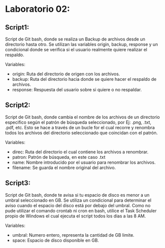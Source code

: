 # Laboratorio 02:


## Script1:
Script de Git bash, donde se realiza un Backup de archivos desde un directorio hasta otro. Se utilizan las variables origin, backup, response y un condicional donde se verifica si el usuario realmente quiere realizar el respaldo.

Variables:
- origin: Ruta del directorio de origen con los archivos.
- backup: Ruta del directorio hacia donde se quiere hacer el respaldo de archivos.
- response: Respuesta del usuario sobre si quiere o no respaldar.

## Script2:
Script de Git bash, donde cambia el nombre de los archivos de un directorio especifico según el patrón de búsqueda seleccionado, por Ej: .png, .txt, .pdf, etc. Esto se hace a través de un bucle for el cual recorre y renombra todos los archivos del directorio seleccionado que coincidan con el patrón.

Variables:
- direc: Ruta del directorio el cual contiene los archivos a renombrar.
- patron: Patrón de búsqueda, en este caso .txt
- name: Nombre introducido por el usuario para renombrar los archivos.
- filename: Se guarda el nombre original del archivo.
  
## Script3:
Script de Git bash, donde te avisa si tu espacio de disco es menor a un umbral seleccionado en GB. Se utiliza un condicional para determinar el aviso cuando el espacio del disco está por debajo del umbral. Como no pude utilizar el comando crontab ni cron en bash, utilice el Task Scheduler propio de Windows el cual ejecuta el script todos los dias a las 8 AM.

Variables:
- umbral: Numero entero, representa la cantidad de GB limite.
- space:  Espacio de disco disponible en GB.
